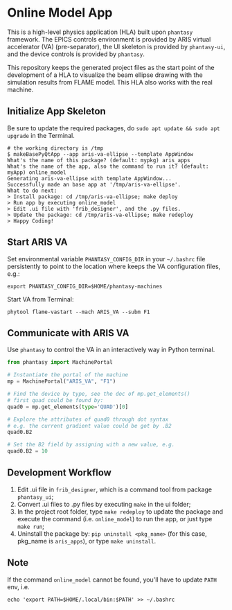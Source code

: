 # Online Model App

This is a high-level physics application (HLA) built upon ``phantasy`` framework.
The EPICS controls environment is provided by ARIS virtual accelerator (VA)
(pre-separator), the UI skeleton is provided by ``phantasy-ui``, and
the device controls is provided by ``phantasy``.

This repository keeps the generated project files as the start point of the
development of a HLA to visualize the beam ellipse drawing with the simulation
results from FLAME model. This HLA also works with the real machine.

## Initialize App Skeleton

Be sure to update the required packages, do ``sudo apt update && sudo apt upgrade`` in the
Terminal.

```shell
# the working directory is /tmp
$ makeBasePyQtApp --app aris-va-ellipse --template AppWindow
What's the name of this package? (default: mypkg) aris_apps
What's the name of the app, also the command to run it? (default: myApp) online_model
Generating aris-va-ellipse with template AppWindow...
Successfully made an base app at '/tmp/aris-va-ellipse'.
What to do next:
> Install package: cd /tmp/aris-va-ellipse; make deploy
> Run app by executing online_model
> Edit .ui file with 'frib_designer', and the .py files.
> Update the package: cd /tmp/aris-va-ellipse; make redeploy
> Happy Coding!
```

## Start ARIS VA
Set environmental variable ``PHANTASY_CONFIG_DIR`` in your ``~/.bashrc`` file persistently to point to the location where keeps the VA configuration files, e.g.:
```shell
export PHANTASY_CONFIG_DIR=$HOME/phantasy-machines
```
Start VA from Terminal:
```shell
phytool flame-vastart --mach ARIS_VA --subm F1
```

## Communicate with ARIS VA
Use ``phantasy`` to control the VA in an interactively way in Python terminal.
```python
from phantasy import MachinePortal

# Instantiate the portal of the machine
mp = MachinePortal("ARIS_VA", "F1")

# Find the device by type, see the doc of mp.get_elements()
# first quad could be found by:
quad0 = mp.get_elements(type='QUAD')[0]

# Explore the attributes of quad0 through dot syntax
# e.g. the current gradient value could be got by .B2
quad0.B2

# Set the B2 field by assigning with a new value, e.g.
quad0.B2 = 10
```

## Development Workflow
1. Edit .ui file in ``frib_designer``, which is a command tool from package ``phantasy_ui``;
2. Convert .ui files to .py files by executing `make` in the ui folder;
3. In the project root folder, type `make redeploy` to update the package and execute the command
   (i.e. ``online_model``) to run the app, or just type `make run`;
4. Uninstall the package by: ``pip uninstall <pkg_name>`` (for this case, pkg_name is `aris_apps`),
   or type `make uninstall`.

## Note
If the command ``online_model`` cannot be found, you'll have to update ``PATH`` env, i.e.
```shell
echo 'export PATH=$HOME/.local/bin:$PATH' >> ~/.bashrc
```
